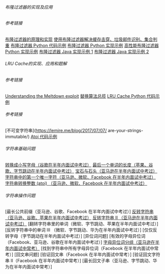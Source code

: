 ###### 布隆过滤器的实现及应用
###### 参考链接
[布隆过滤器的原理和实现](https://www.cnblogs.com/cpselvis/p/6265825.html)
[使用布隆过滤器解决缓存击穿、垃圾邮件识别、集合判重](https://blog.csdn.net/tianyaleixiaowu/article/details/74721877)
[布隆过滤器 Python 代码示例](https://shimo.im/docs/UITYMj1eK88JCJTH/read)
[布隆过滤器 Python 实现示例](https://www.geeksforgeeks.org/bloom-filters-introduction-and-python-implementation/)
[高性能布隆过滤器 Python 实现示例](https://github.com/jhgg/pybloof)
[布隆过滤器 Java 实现示例 1](https://github.com/lovasoa/bloomfilter/blob/master/src/main/java/BloomFilter.java)
[布隆过滤器 Java 实现示例 2](https://github.com/Baqend/Orestes-Bloomfilter)

###### LRU Cache的实现、应用和题解
###### 参考链接
[Understanding the Meltdown exploit](https://www.sqlpassion.at/archive/2018/01/06/understanding-the-meltdown-exploit-in-my-own-simple-words/)
[替换算法总揽](https://en.wikipedia.org/wiki/Cache_replacement_policies)
[LRU Cache Python 代码示例](https://shimo.im/docs/CoyPAyXooGcDuLQo/read)

###### 参考链接
[不可变字符串](https://lemire.me/blog/2017/07/07/
are-your-strings-immutable/)
[Atoi 代码示例](https://shimo.im/docs/5kykuLmt7a4DdjSP/read)

###### 字符串基础问题
[转换成小写字母（谷歌在半年内面试中考过）]()
[最后一个单词的长度（苹果、谷歌、字节跳动在半年内面试中考过）](https://leetcode-cn.com/problems/length-of-last-word/)
[宝石与石头（亚马逊在半年内面试中考过）]()
[字符串中的第一个唯一字符（亚马逊、微软、Facebook 在半年内面试中考过）]()
[字符串转换整数 (atoi) （亚马逊、微软、Facebook 在半年内面试中考过）]()
###### 字符串操作问题
[最长公共前缀（亚马逊、谷歌、Facebook 在半年内面试中考过）]
[反转字符串（亚马逊、谷歌、苹果在半年内面试中考过）](https://leetcode-cn.com/problems/reverse-string/submissions/)
[反转字符串 II （亚马逊在半年内面试中考过）]()
[翻转字符串里的单词（微软、字节跳动、苹果在半年内面试中考过）]
[反转字符串中的单词 III （微软、字节跳动、华为在半年内面试中考过）]
[仅仅反转字母（字节跳动在半年内面试中考过）]
[异位词问题]
[有效的字母异位词（Facebook、亚马逊、谷歌在半年内面试中考过）]
[字母异位词分组（亚马逊在半年内面试中常考）]()
[找到字符串中所有字母异位词（Facebook 在半年内面试中常考）]
[回文串问题]
[验证回文串（Facebook 在半年内面试中常考）]
[验证回文字符串 Ⅱ（Facebook 在半年内面试中常考）]
[最长回文子串（亚马逊、字节跳动、华为在半年内面试中常考）]